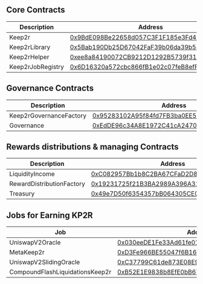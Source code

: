 ## Core Contracts
Description | Address
--- | ---
Keep2r | [0x9BdE098Be22658d057C3F1F185e3Fd4653E2fbD1](https://etherscan.io/address/0x9BdE098Be22658d057C3F1F185e3Fd4653E2fbD1)
Keep2rLibrary | [0x5Bab190Db25D67042FaF39b06da39b545efd9211](https://etherscan.io/address/0x5Bab190Db25D67042FaF39b06da39b545efd9211)
Keep2rHelper | [0xee8a84190072CB9212D1292B5739f311A1E45bE6](https://etherscan.io/address/0xee8a84190072CB9212D1292B5739f311A1E45bE6)
Keep2rJobRegistry | [0x6D16320a572cbc866fB1e02c07feB8efFEf95947](https://etherscan.io/address/0x6D16320a572cbc866fB1e02c07feB8efFEf95947)


## Governance Contracts
Description | Address
--- | ---
Keep2rGovernanceFactory | [0x95283102A95f84fd7FB3ba0EE5C5A8F16E82c025](https://etherscan.io/address/0x95283102A95f84fd7FB3ba0EE5C5A8F16E82c025)
Governance | [0xEdDE96c34A8E1972C41cA247053035e7E49687C4](https://etherscan.io/address/0xEdDE96c34A8E1972C41cA247053035e7E49687C4)


## Rewards distributions & managing Contracts
Description | Address
--- | ---
LiquidityIncome | [0xC082957Bb1b8C2BA67CFaD2D850f271A6261Bf30](https://etherscan.io/address/0xC082957Bb1b8C2BA67CFaD2D850f271A6261Bf30)
RewardDistributionFactory | [0x19231725f21B3BA2989A396A31F3B66502C7de66](https://etherscan.io/address/0x19231725f21B3BA2989A396A31F3B66502C7de66)
Treasury | [0x49e7D50f6354357bB064305CE0BDC1695373B665](https://etherscan.io/address/0x49e7D50f6354357bB064305CE0BDC1695373B665)


## Jobs for Earning KP2R
Job | Address
--- | ---
UniswapV2Oracle | [0x030eeDE1Fe33Ad61fe01b52438ED19aC8A674538](https://etherscan.io/address/0x030eeDE1Fe33Ad61fe01b52438ED19aC8A674538)
MetaKeep2r | [0xD3Fe966BE55047f6B163cF26C840FBeF7AA9E5cE](https://etherscan.io/address/0xD3Fe966BE55047f6B163cF26C840FBeF7AA9E5cE)
UniswapV2SlidingOracle | [0xC37799C61de873E08E9F8920A2C251AEE6953356](https://etherscan.io/address/0xC37799C61de873E08E9F8920A2C251AEE6953356)
CompoundFlashLiquidationsKeep2r | [0xB52E1E9838b8EfE0bB6725b234501B86ac81b74F](https://etherscan.io/address/0xB52E1E9838b8EfE0bB6725b234501B86ac81b74F)   
